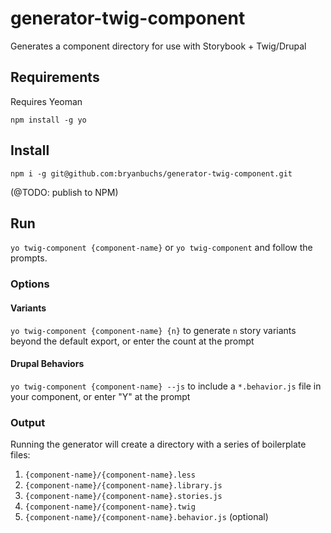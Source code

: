 # generator-twig-component

Generates a component directory for use with Storybook + Twig/Drupal

## Requirements
Requires Yeoman

`npm install -g yo`

## Install
`npm i -g git@github.com:bryanbuchs/generator-twig-component.git`

(@TODO: publish to NPM)

## Run
`yo twig-component {component-name}` or `yo twig-component` and follow the prompts.

### Options

#### Variants
`yo twig-component {component-name} {n}` to generate `n` story variants beyond the default export, or enter the count at the prompt

#### Drupal Behaviors
`yo twig-component {component-name} --js` to include a `*.behavior.js` file in your component, or enter "Y" at the prompt

### Output
Running the generator will create a directory with a series of boilerplate files:

1. `{component-name}/{component-name}.less`
2. `{component-name}/{component-name}.library.js`
3. `{component-name}/{component-name}.stories.js`
4. `{component-name}/{component-name}.twig`
5. `{component-name}/{component-name}.behavior.js` (optional)
